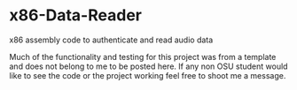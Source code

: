 # x86-Data-Reader
x86 assembly code to authenticate and read audio data

Much of the functionality and testing for this project was from a template and does not belong to me to be posted here. If any non OSU student would like to see the code or the project working feel free to shoot me a message.
